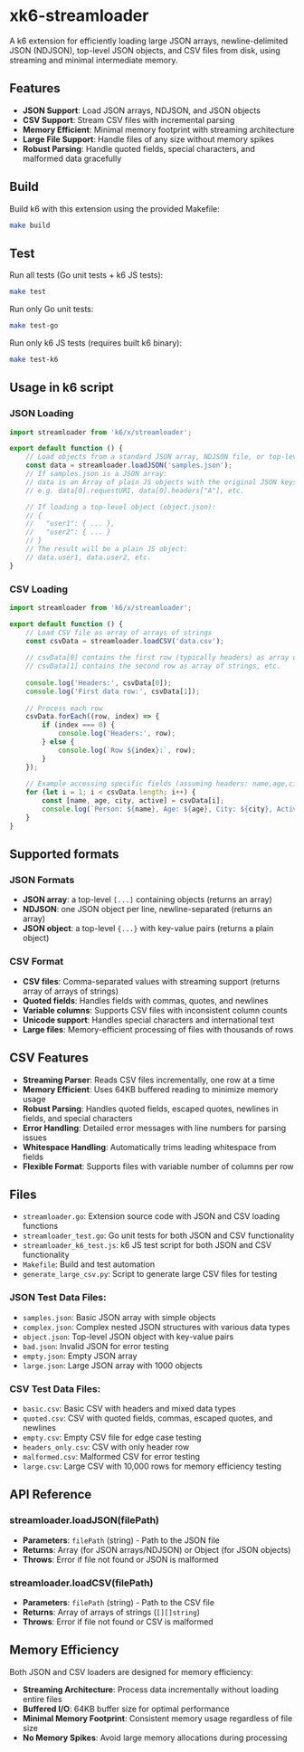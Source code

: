 # xk6-streamloader

A k6 extension for efficiently loading large JSON arrays, newline-delimited JSON (NDJSON), top-level JSON objects, and CSV files from disk, using streaming and minimal intermediate memory.

## Features

- **JSON Support**: Load JSON arrays, NDJSON, and JSON objects
- **CSV Support**: Stream CSV files with incremental parsing
- **Memory Efficient**: Minimal memory footprint with streaming architecture
- **Large File Support**: Handle files of any size without memory spikes
- **Robust Parsing**: Handle quoted fields, special characters, and malformed data gracefully

## Build

Build k6 with this extension using the provided Makefile:

```sh
make build
```

## Test

Run all tests (Go unit tests + k6 JS tests):

```sh
make test
```

Run only Go unit tests:

```sh
make test-go
```

Run only k6 JS tests (requires built k6 binary):

```sh
make test-k6
```

## Usage in k6 script

### JSON Loading

```js
import streamloader from 'k6/x/streamloader';

export default function () {
    // Load objects from a standard JSON array, NDJSON file, or top-level object
    const data = streamloader.loadJSON('samples.json');
    // If samples.json is a JSON array:
    // data is an Array of plain JS objects with the original JSON keys
    // e.g. data[0].requestURI, data[0].headers["A"], etc.

    // If loading a top-level object (object.json):
    // {
    //   "user1": { ... },
    //   "user2": { ... }
    // }
    // The result will be a plain JS object:
    // data.user1, data.user2, etc.
}
```

### CSV Loading

```js
import streamloader from 'k6/x/streamloader';

export default function () {
    // Load CSV file as array of arrays of strings
    const csvData = streamloader.loadCSV('data.csv');
    
    // csvData[0] contains the first row (typically headers) as array of strings
    // csvData[1] contains the second row as array of strings, etc.
    
    console.log('Headers:', csvData[0]);
    console.log('First data row:', csvData[1]);
    
    // Process each row
    csvData.forEach((row, index) => {
        if (index === 0) {
            console.log('Headers:', row);
        } else {
            console.log(`Row ${index}:`, row);
        }
    });
    
    // Example accessing specific fields (assuming headers: name,age,city,active)
    for (let i = 1; i < csvData.length; i++) {
        const [name, age, city, active] = csvData[i];
        console.log(`Person: ${name}, Age: ${age}, City: ${city}, Active: ${active}`);
    }
}
```

## Supported formats

### JSON Formats
- **JSON array**: a top-level `[...]` containing objects (returns an array)
- **NDJSON**: one JSON object per line, newline-separated (returns an array)
- **JSON object**: a top-level `{...}` with key-value pairs (returns a plain object)

### CSV Format
- **CSV files**: Comma-separated values with streaming support (returns array of arrays of strings)
- **Quoted fields**: Handles fields with commas, quotes, and newlines
- **Variable columns**: Supports CSV files with inconsistent column counts
- **Unicode support**: Handles special characters and international text
- **Large files**: Memory-efficient processing of files with thousands of rows

## CSV Features

- **Streaming Parser**: Reads CSV files incrementally, one row at a time
- **Memory Efficient**: Uses 64KB buffered reading to minimize memory usage
- **Robust Parsing**: Handles quoted fields, escaped quotes, newlines in fields, and special characters
- **Error Handling**: Detailed error messages with line numbers for parsing issues
- **Whitespace Handling**: Automatically trims leading whitespace from fields
- **Flexible Format**: Supports files with variable number of columns per row

## Files

- `streamloader.go`: Extension source code with JSON and CSV loading functions
- `streamloader_test.go`: Go unit tests for both JSON and CSV functionality
- `streamloader_k6_test.js`: k6 JS test script for both JSON and CSV functionality
- `Makefile`: Build and test automation
- `generate_large_csv.py`: Script to generate large CSV files for testing

### JSON Test Data Files:
- `samples.json`: Basic JSON array with simple objects
- `complex.json`: Complex nested JSON structures with various data types
- `object.json`: Top-level JSON object with key-value pairs
- `bad.json`: Invalid JSON for error testing
- `empty.json`: Empty JSON array
- `large.json`: Large JSON array with 1000 objects

### CSV Test Data Files:
- `basic.csv`: Basic CSV with headers and mixed data types
- `quoted.csv`: CSV with quoted fields, commas, escaped quotes, and newlines
- `empty.csv`: Empty CSV file for edge case testing
- `headers_only.csv`: CSV with only header row
- `malformed.csv`: Malformed CSV for error testing
- `large.csv`: Large CSV with 10,000 rows for memory efficiency testing

## API Reference

### streamloader.loadJSON(filePath)
- **Parameters**: `filePath` (string) - Path to the JSON file
- **Returns**: Array (for JSON arrays/NDJSON) or Object (for JSON objects)
- **Throws**: Error if file not found or JSON is malformed

### streamloader.loadCSV(filePath)
- **Parameters**: `filePath` (string) - Path to the CSV file
- **Returns**: Array of arrays of strings (`[][]string`)
- **Throws**: Error if file not found or CSV is malformed

## Memory Efficiency

Both JSON and CSV loaders are designed for memory efficiency:

- **Streaming Architecture**: Process data incrementally without loading entire files
- **Buffered I/O**: 64KB buffer size for optimal performance
- **Minimal Memory Footprint**: Consistent memory usage regardless of file size
- **No Memory Spikes**: Avoid large memory allocations during processing
